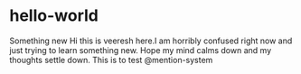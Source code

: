 # hello-world
Something new
Hi this is veeresh here.I am horribly confused right now and just trying to learn something new.
Hope my mind calms down and my thoughts settle down.
This is to test @mention-system

